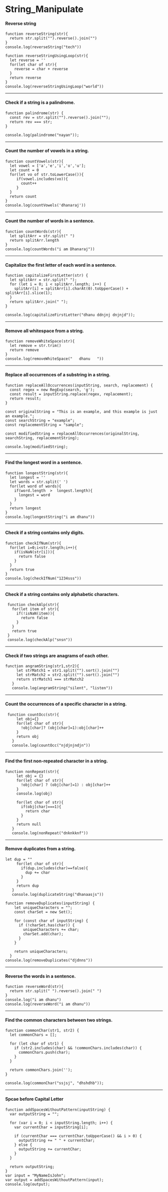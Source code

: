# String_Manipulate
#### Reverse string
```
function reverseString(str){
  return str.split("").reverse().join("")
}
console.log(reverseString("tech"))
```
```
function reverseStringUsingLoop(str){
  let reverse = ''
  for(let char of str){
    reverse = char + reverse
  }
  return reverse
}
console.log(reverseStringUsingLoop("world"))
```
---
####  Check if a string is a palindrome.
```
function palindrome(str) {
  const rev = str.split("").reverse().join("");
  return rev === str;
}

console.log(palindrome("nayan"));
```
---
####  Count the number of vowels in a string.
```
function countVowels(str){
  let vowel = ['a','e','i','o','u'];
  let count = 0
  for(let vo of str.toLowerCase()){
     if(vowel.includes(vo)){
       count++
     }
  }
  return count
}
console.log(countVowels('dhanaraj'))
```
---
####  Count the number of words in a sentence.
```
function countWords(str){
  let splitArr = str.split(" ")
  return splitArr.length
}
console.log(countWords("i am Dhanaraj"))
```
---
####  Capitalize the first letter of each word in a sentence.
```
function capitalizeFirstLetter(str) {
  let splitArr = str.split(" ");
  for (let i = 0; i < splitArr.length; i++) {
    splitArr[i] = splitArr[i].charAt(0).toUpperCase() + splitArr[i].slice(1);
  }
  return splitArr.join(" "); 
}

console.log(capitalizeFirstLetter("dhanu ddnjnj dnjnjd"));
```
---
####  Remove all whitespace from a string.
```
function removeWhiteSpace(str){
  let remove = str.trim()
  return remove
}
console.log(removeWhiteSpace("   dhanu   "))
```
---
####  Replace all occurrences of a substring in a string.
```
function replaceAllOccurrences(inputString, search, replacement) {
  const regex = new RegExp(search, 'g');
  const result = inputString.replace(regex, replacement);
  return result;
}

const originalString = "This is an example, and this example is just an example.";
const searchString = "example";
const replacementString = "sample";

const modifiedString = replaceAllOccurrences(originalString, searchString, replacementString);

console.log(modifiedString);
```
---

####  Find the longest word in a sentence.
```
function longestString(str){
  let longest = ''
  let words = str.split(' ')
  for(let word of words){
    if(word.length  >  longest.length){
      longest = word
    }
  }
  return longest
}
console.log(longestString("i am dhanu"))
```
---

####  Check if a string contains only digits.
```
function checkIfNum(str){
  for(let i=0;i<str.length;i++){
    if(isNaN(str[i])){
      return false
    }
  }
  return true
}
console.log(checkIfNum("1234sss"))
```
---

####  Check if a string contains only alphabetic characters.
```
 function checkAlp(str){
   for(let item of str){
     if(!isNaN(item)){
       return false
     }
   }
   return true
 }
 console.log(checkAlp("snsn"))
```
---

####  Check if two strings are anagrams of each other.
```
function angramString(str1,str2){
     let strMatch1 = str1.split("").sort().join("")
     let strMatch2 = str2.split("").sort().join("")
     return strMatch1 === strMatch2
   }
   console.log(angramString("silent", "listen"))
```
---

####  Count the occurrences of a specific character in a string.
```
 function countOcc(str){
     let obj={}
     for(let char of str){
       !obj[char]? (obj[char]=1):obj[char]++
     }
     return obj
   }
   console.log(countOcc("njdjnjndjn"))
```
---

####  Find the first non-repeated character in a string.
```
function nonRepeat(str){
     let obj = {}
     for(let char of str){
       !obj[char] ? (obj[char]=1) : obj[char]++
     }
     console.log(obj)

     for(let char of str){
       if(obj[char]===1){
         return char
       }
     }
     return null
   }
   console.log(nonRepeat("dnknkknf"))
```
---

####  Remove duplicates from a string.
```
let dup = ""
     for(let char of str){
       if(dup.includes(char)==false){
         dup += char
       }
     }
     return dup
   }
   console.log(duplicateString("dhanaasjs"))
```
```
function removeDuplicates(inputString) {
    let uniqueCharacters = "";
    const charSet = new Set();
  
    for (const char of inputString) {
      if (!charSet.has(char)) {
        uniqueCharacters += char;
        charSet.add(char);
      }
    }
  
    return uniqueCharacters;
  }
console.log(removeDuplicates("djdnns"))
```
---

####  Reverse the words in a sentence.
```
function reverseWord(str){
  return str.split(" ").reverse().join(" ")
}
console.log("i am dhanu")
console.log(reverseWord("i am dhanu"))
```
---

####  Find the common characters between two strings.
```
function commonChar(str1, str2) {
  let commonChars = [];
  
  for (let char of str1) {
    if (str2.includes(char) && !commonChars.includes(char)) {
      commonChars.push(char);
    }
  }
  
  return commonChars.join('');
}

console.log(commonChar("ssjsj", "dhshdhb"));
```
---
#### Spcae before Capital Letter
```
function addSpacesWithoutPattern(inputString) {
  var outputString = "";
  
  for (var i = 0; i < inputString.length; i++) {
    var currentChar = inputString[i];
    
    if (currentChar === currentChar.toUpperCase() && i > 0) {
      outputString += " " + currentChar;
    } else {
      outputString += currentChar;
    }
  }
  
  return outputString;
}
var input = "MyNameIsJohn";
var output = addSpacesWithoutPattern(input);
console.log(output);
```

